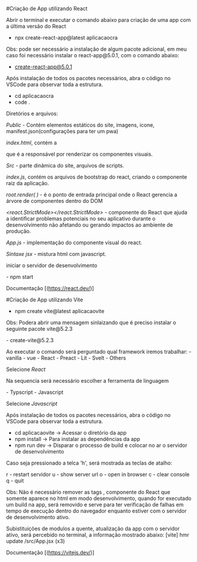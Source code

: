 #Criação de App utilizando React

<p>Abrir o terminal e executar o comando abaixo para criação de uma app com a última versão do React</p>

- npx create-react-app@latest aplicacaocra

<p>
Obs: pode ser necessário a instalação de algum pacote adicional, em meu caso foi necessário instalar o react-app@5.0.1, com o comando abaixo:
</p>

- create-react-app@5.0.1

<p>Após instalação de todos os pacotes necessários, abra o código no VSCode para observar toda a estrutura.</p>

- cd aplicacaocra
- code .

<p>Diretórios e arquivos:

*Public* - Contém elementos estáticos do site, imagens, icone, manifest.json(configurações para ter um pwa)

*index.html*, contém a <div id="root"></div> que é a responsável por renderizar os componentes visuais.

*Src* - parte dinâmica do site, arquivos de scripts.

*index.js*, contém os arquivos de bootstrap do react, criando o componente raiz da aplicação.

*root.render( )* - é o ponto de entrada principal onde o React gerencia a árvore de componentes dentro do DOM

*<react.StrictMode></react.StrictMode>* - componente do React que ajuda a identificar problemas potenciais no seu aplicativo durante o desenvolvimento não afetando ou gerando impactos ao ambiente de produção.

*App.js* - implementação do componente visual do react.

*Sintaxe jsx*  - mistura html com javascript.

</p>

<p>iniciar o servidor de desenvolvimento</p>
- npm start

Documentação [(https://react.dev/)]


#Criação de App utilizando Vite

- npm create vite@latest aplicacaovite

<p>
Obs: Podera abrir uma mensagem sinlaizando que é preciso instalar o seguinte pacote vite@5.2.3
</p>
- create-vite@5.2.3

<p>Ao executar o comando será perguntado qual framework iremos trabalhar: 
- vanilla 
- vue 
- React 
- Preact 
- Lit 
- Svelt 
- Others
</p>

Selecione *React*

<p>Na sequencia será necessário escolher a ferramenta de linguagem</p>
- Typscript 
- Javascript

Selecione *Javascript*

<p>Após instalação de todos os pacotes necessários, abra o código no VSCode para observar toda a estrutura.</p>

- cd aplicacaovite -> Acessar o diretório da app
- npm install -> Para instalar as dependências da app
- npm run dev -> Disparar o processo de build e colocar no ar o servidor de desenvolvimento

<p>Caso seja pressionado a telca 'h', será mostrada as teclas de atalho:</p>
r - restart servidor
u - show server url
o - open in browser
c - clear console
q - quit

<p>
Obs:
Não é necessário remover as tags <react.StrictMode>, componente do React que somente aparece no html em modo desenvolvimento, quando for executado um build na app, será removido e serve para ter verificação de falhas em tempo de execução dentro do navegador enquanto estiver com o servidor de desenvolvimento ativo.
</p>

<p>Subistituições de modulos a quente, atualização da app com o servidor ativo, será percebido no terminal, a informação mostrado abaixo:
[vite] hmr update /src/App.jsx (x3)</p>

Documentação [(https://vitejs.dev/)]